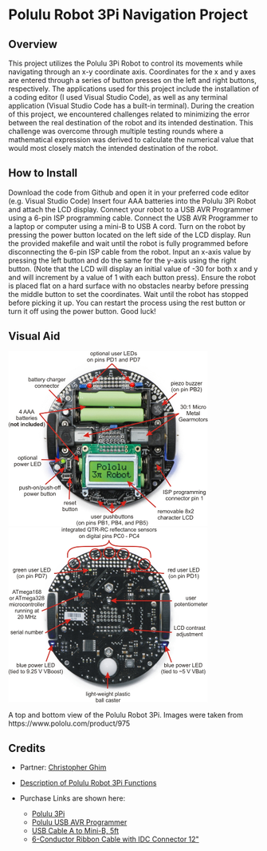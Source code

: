 # Polulu Robot 3Pi Navigation Project

## Overview
This project utilizes the Polulu 3Pi Robot to control its movements while navigating through an x-y coordinate axis. Coordinates for the x and y axes are entered through a series of button presses on the left and right buttons, respectively. The applications used for this project include the installation of a coding editor (I used Visual Studio Code), as well as any terminal application (Visual Studio Code has a built-in terminal). During the creation of this project, we encountered challenges related to minimizing the error between the real destination of the robot and its intended destination. This challenge was overcome through multiple testing rounds where a mathematical expression was derived to calculate the numerical value that would most closely match the intended destination of the robot.

## How to Install
Download the code from Github and open it in your preferred code editor (e.g. Visual Studio Code)
Insert four AAA batteries into the Polulu 3Pi Robot and attach the LCD display.
Connect your robot to a USB AVR Programmer using a 6-pin ISP programming cable.
Connect the USB AVR Programmer to a laptop or computer using a mini-B to USB A cord.
Turn on the robot by pressing the power button located on the left side of the LCD display.
Run the provided makefile and wait until the robot is fully programmed before disconnecting the 6-pin ISP cable from the robot.
Input an x-axis value by pressing the left button and do the same for the y-axis using the right button. (Note that the LCD will display an initial value of -30 for both x and y and will increment by a value of 1 with each button press).
Ensure the robot is placed flat on a hard surface with no obstacles nearby before pressing the middle button to set the coordinates.
Wait until the robot has stopped before picking it up. You can restart the process using the rest button or turn it off using the power button. Good luck!

## Visual Aid
<p float="left">
  <img src="images/poluluRobot3PiTopView.jpg" width="400" height="350" />
  <img src="images/poluluRobot3PiBottomView.jpg" width="400" height="350" />
</p>
A top and bottom view of the Polulu Robot 3Pi. Images were taken from https://www.pololu.com/product/975

## Credits
- Partner: [Christopher Ghim](https://www.linkedin.com/in/christopher-ghim-bb1218223/)
- [Description of Polulu Robot 3Pi Functions](https://www.pololu.com/product/975)

- Purchase Links are shown here:
  - [Polulu 3Pi](https://www.bananarobotics.com/shop/Pololu-3pi-Robot)
  - [Polulu USB AVR Programmer](https://www.pololu.com/product/1300)
  - [USB Cable A to Mini-B, 5ft](https://www.pololu.com/product/1315)
  - [6-Conductor Ribbon Cable with IDC Connector 12"](https://www.pololu.com/product/972)
